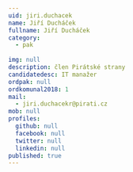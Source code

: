 ```yaml
---
uid: jiri.duchacek
name: Jiří Ducháček
fullname: Jiří Ducháček
category:
  - pak
  
img: null
description: člen Pirátské strany
candidatedesc: IT manažer
ordpak: null
ordkomunal2018: 1
mail:
  - jiri.duchacekr@pirati.cz
mob: null
profiles:
  github: null
  facebook: null
  twitter: null
  linkedin: null
published: true
---
```


